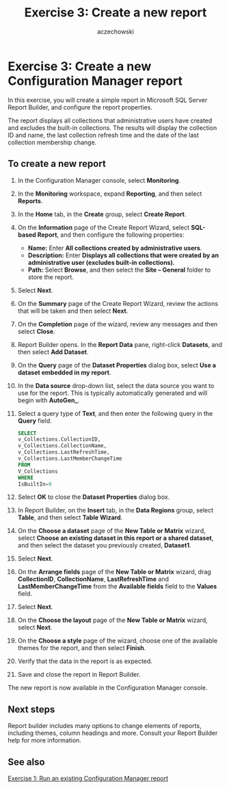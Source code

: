 ﻿---
title: 'Exercise 3: Create a new report'
titleSuffix: Configuration Manager
description: Create a simple report and configure the report properties.
ms.date: 04/30/2019
ms.prod: configuration-manager
ms.technology: configmgr-other
ms.topic: conceptual


ms.assetid: 16e62994-a1e2-4ee9-bf62-3985ecb1c745
author: aczechowski
ms.author: aaroncz
manager: dougeby
---

# Exercise 3: Create a new Configuration Manager report

In this exercise, you will create a simple report in Microsoft SQL Server Report Builder, and configure the report properties.

The report displays all collections that administrative users have created and excludes the built-in collections. The results will display the collection ID and name, the last collection refresh time and the date of the last collection membership change.

## To create a new report

1. In the Configuration Manager console, select **Monitoring**.
1. In the **Monitoring** workspace, expand **Reporting**, and then select **Reports**.
1. In the **Home** tab, in the **Create** group, select **Create Report**.
1. On the **Information** page of the Create Report Wizard, select **SQL-based Report**, and then configure the following properties:
   - **Name:** Enter **All collections created by administrative users**.
   - **Description:** Enter **Displays all collections that were created by an administrative user (excludes built-in collections).**
   - **Path:** Select **Browse**, and then select the **Site – General** folder to store the report.
1. Select **Next**.
1. On the **Summary** page of the Create Report Wizard, review the actions that will be taken and then select **Next**.
1. On the **Completion** page of the wizard, review any messages and then select **Close**.
1. Report Builder opens. In the **Report Data** pane, right-click **Datasets**, and then select **Add Dataset**.
1. On the **Query** page of the **Dataset Properties** dialog box, select **Use a dataset embedded in my report**.
1. In the **Data source** drop-down list, select the data source you want to use for the report. This is typically automatically generated and will begin with **AutoGen\_**.
1. Select a query type of **Text**, and then enter the following query in the **Query** field.

   ```sql    
   SELECT
   v_Collections.CollectionID,
   v_Collections.CollectionName, 
   v_Collections.LastRefreshTime, 
   v_Collections.LastMemberChangeTime
   FROM
   V_Collections
   WHERE
   IsBuiltIn=0
   ```
  
1. Select **OK** to close the **Dataset Properties** dialog box.
1. In Report Builder, on the **Insert** tab, in the **Data Regions** group, select **Table**, and then select **Table Wizard**.
1. On the **Choose a dataset** page of the **New Table or Matrix** wizard, select **Choose an existing dataset in this report or a shared dataset**, and then select the dataset you previously created, **Dataset1**.
1. Select **Next**.
1. On the **Arrange fields** page of the **New Table or Matrix** wizard, drag **CollectionID**, **CollectionName**, **LastRefreshTime** and **LastMemberChangeTime** from the **Available fields** field to the **Values** field.
1. Select **Next**.
1. On the **Choose the layout** page of the **New Table or Matrix** wizard, select **Next**.
1. On the **Choose a style** page of the wizard, choose one of the available themes for the report, and then select **Finish**.
1. Verify that the data in the report is as expected.
1. Save and close the report in Report Builder.

The new report is now available in the Configuration Manager console.
    
## Next steps

Report builder includes many options to change elements of reports, including themes, column headings and more. Consult your Report Builder help for more information.

## See also

[Exercise 1: Run an existing Configuration Manager report](exercise-1-run-existing-configuration-manager-report.md)